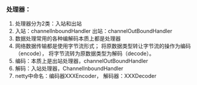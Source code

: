 ### 处理器：
1. 处理器分为2类：入站和出站
2. 入站：channelInboundHandler
   出站：channelOutBoundHandler
3. 数据处理常用的各种编解码本质上都是处理器
4. 网络数据传输都是使用字节流形式；
将原数据类型转让字节流的操作为编码（encode），
将字节流转为原数据类型为解码（decode）。
5. 编码：本质上是出站处理器，channelOutBoundHandler
6. 解码：入站处理器，ChannelInboundHandler
7. netty中命名：编码器XXXEncoder，
解码器：XXXDecoder

